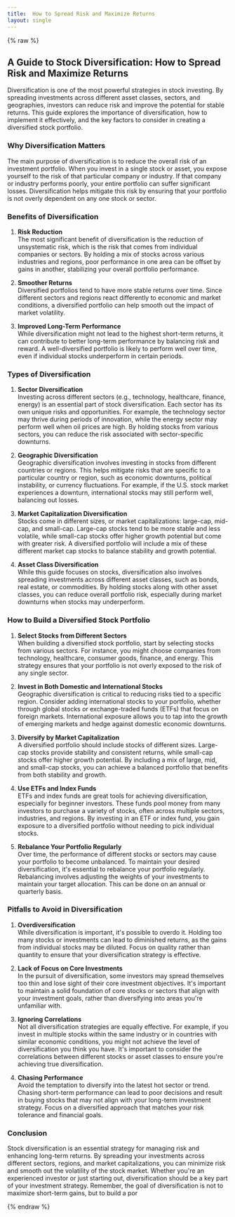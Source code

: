```yaml
---
title:  How to Spread Risk and Maximize Returns
layout: single
---
```


{% raw %}

## A Guide to Stock Diversification: How to Spread Risk and Maximize Returns

Diversification is one of the most powerful strategies in stock investing. By spreading investments across different asset classes, sectors, and geographies, investors can reduce risk and improve the potential for stable returns. This guide explores the importance of diversification, how to implement it effectively, and the key factors to consider in creating a diversified stock portfolio.

### Why Diversification Matters

The main purpose of diversification is to reduce the overall risk of an investment portfolio. When you invest in a single stock or asset, you expose yourself to the risk of that particular company or industry. If that company or industry performs poorly, your entire portfolio can suffer significant losses. Diversification helps mitigate this risk by ensuring that your portfolio is not overly dependent on any one stock or sector.

### Benefits of Diversification

1. **Risk Reduction**  
   The most significant benefit of diversification is the reduction of unsystematic risk, which is the risk that comes from individual companies or sectors. By holding a mix of stocks across various industries and regions, poor performance in one area can be offset by gains in another, stabilizing your overall portfolio performance.

2. **Smoother Returns**  
   Diversified portfolios tend to have more stable returns over time. Since different sectors and regions react differently to economic and market conditions, a diversified portfolio can help smooth out the impact of market volatility.

3. **Improved Long-Term Performance**  
   While diversification might not lead to the highest short-term returns, it can contribute to better long-term performance by balancing risk and reward. A well-diversified portfolio is likely to perform well over time, even if individual stocks underperform in certain periods.

### Types of Diversification

1. **Sector Diversification**  
   Investing across different sectors (e.g., technology, healthcare, finance, energy) is an essential part of stock diversification. Each sector has its own unique risks and opportunities. For example, the technology sector may thrive during periods of innovation, while the energy sector may perform well when oil prices are high. By holding stocks from various sectors, you can reduce the risk associated with sector-specific downturns.

2. **Geographic Diversification**  
   Geographic diversification involves investing in stocks from different countries or regions. This helps mitigate risks that are specific to a particular country or region, such as economic downturns, political instability, or currency fluctuations. For example, if the U.S. stock market experiences a downturn, international stocks may still perform well, balancing out losses.

3. **Market Capitalization Diversification**  
   Stocks come in different sizes, or market capitalizations: large-cap, mid-cap, and small-cap. Large-cap stocks tend to be more stable and less volatile, while small-cap stocks offer higher growth potential but come with greater risk. A diversified portfolio will include a mix of these different market cap stocks to balance stability and growth potential.

4. **Asset Class Diversification**  
   While this guide focuses on stocks, diversification also involves spreading investments across different asset classes, such as bonds, real estate, or commodities. By holding stocks along with other asset classes, you can reduce overall portfolio risk, especially during market downturns when stocks may underperform.

### How to Build a Diversified Stock Portfolio

1. **Select Stocks from Different Sectors**  
   When building a diversified stock portfolio, start by selecting stocks from various sectors. For instance, you might choose companies from technology, healthcare, consumer goods, finance, and energy. This strategy ensures that your portfolio is not overly exposed to the risk of any single sector.

2. **Invest in Both Domestic and International Stocks**  
   Geographic diversification is critical to reducing risks tied to a specific region. Consider adding international stocks to your portfolio, whether through global stocks or exchange-traded funds (ETFs) that focus on foreign markets. International exposure allows you to tap into the growth of emerging markets and hedge against domestic economic downturns.

3. **Diversify by Market Capitalization**  
   A diversified portfolio should include stocks of different sizes. Large-cap stocks provide stability and consistent returns, while small-cap stocks offer higher growth potential. By including a mix of large, mid, and small-cap stocks, you can achieve a balanced portfolio that benefits from both stability and growth.

4. **Use ETFs and Index Funds**  
   ETFs and index funds are great tools for achieving diversification, especially for beginner investors. These funds pool money from many investors to purchase a variety of stocks, often across multiple sectors, industries, and regions. By investing in an ETF or index fund, you gain exposure to a diversified portfolio without needing to pick individual stocks.

5. **Rebalance Your Portfolio Regularly**  
   Over time, the performance of different stocks or sectors may cause your portfolio to become unbalanced. To maintain your desired diversification, it's essential to rebalance your portfolio regularly. Rebalancing involves adjusting the weights of your investments to maintain your target allocation. This can be done on an annual or quarterly basis.

### Pitfalls to Avoid in Diversification

1. **Overdiversification**  
   While diversification is important, it's possible to overdo it. Holding too many stocks or investments can lead to diminished returns, as the gains from individual stocks may be diluted. Focus on quality rather than quantity to ensure that your diversification strategy is effective.

2. **Lack of Focus on Core Investments**  
   In the pursuit of diversification, some investors may spread themselves too thin and lose sight of their core investment objectives. It's important to maintain a solid foundation of core stocks or sectors that align with your investment goals, rather than diversifying into areas you're unfamiliar with.

3. **Ignoring Correlations**  
   Not all diversification strategies are equally effective. For example, if you invest in multiple stocks within the same industry or in countries with similar economic conditions, you might not achieve the level of diversification you think you have. It's important to consider the correlations between different stocks or asset classes to ensure you're achieving true diversification.

4. **Chasing Performance**  
   Avoid the temptation to diversify into the latest hot sector or trend. Chasing short-term performance can lead to poor decisions and result in buying stocks that may not align with your long-term investment strategy. Focus on a diversified approach that matches your risk tolerance and financial goals.

### Conclusion

Stock diversification is an essential strategy for managing risk and enhancing long-term returns. By spreading your investments across different sectors, regions, and market capitalizations, you can minimize risk and smooth out the volatility of the stock market. Whether you're an experienced investor or just starting out, diversification should be a key part of your investment strategy. Remember, the goal of diversification is not to maximize short-term gains, but to build a por

{% endraw %}
